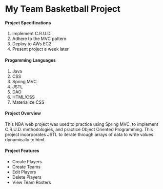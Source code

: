 #
<h1>My Team Basketball Project</h1>

<h4>Project Specifications</h4>
<ol>
<li>Implement C.R.U.D.</li>
<li>Adhere to the MVC pattern</li>
<li>Deploy to AWs EC2</li>
<li>Present project a week later</li>
</ol>

<h4>Progamming Languages</h4>
<ol>
<li>Java</li>
<li>CSS</li>
<li>Spring MVC</li>
<li>JSTL</li>
<li>DAO</li>
<li>HTML/CSS</li>
<li>Materialize CSS</li>
</ol>

<h4>Project Overview</h4>
This NBA web project was used to practice using Spring MVC, to implement C.R.U.D. methodologies, and practice Object Oriented Programming. This project incorporates JSTL to iterate through arrays of data to write values dynamically to html.
<h4>Project Features</h4>
<ul>
<li>Create Players</li>
<li>Create Teams</li>
<li>Edit Players</li>
<li>Delete Players</li>
<li>View Team Rosters</li>
</ul>
